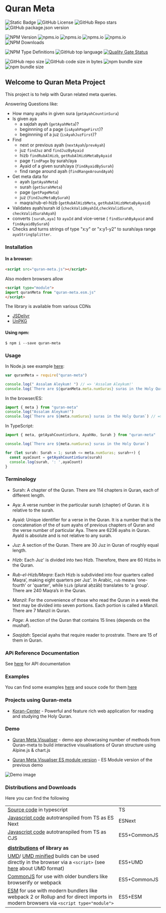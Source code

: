 Quran Meta
==========

![Static Badge](https://img.shields.io/badge/Quran-Meta-brightgreen) 
![GitHub License](https://img.shields.io/github/license/quran-center/quran-meta) 
![GitHub Repo stars](https://img.shields.io/github/stars/quran-center/quran-meta)
![GitHub package.json version](https://img.shields.io/github/package-json/v/quran-center/quran-meta) 


![NPM Version](https://img.shields.io/npm/v/quran-meta) 
![npms.io](https://img.shields.io/npms-io/final-score/quran-meta)
![npms.io](https://img.shields.io/npms-io/maintenance-score/quran-meta)
![npms.io](https://img.shields.io/npms-io/popularity-score/quran-meta)
![npms.io](https://img.shields.io/npms-io/quality-score/quran-meta)
![NPM Downloads](https://img.shields.io/npm/dy/quran-meta)

![NPM Type Definitions](https://img.shields.io/npm/types/quran-meta)
![GitHub top language](https://img.shields.io/github/languages/top/quran-center/quran-meta)
[![Quality Gate Status](https://sonarcloud.io/api/project_badges/measure?project=quran-center_quran-meta&metric=alert_status)](https://sonarcloud.io/summary/new_code?id=quran-center_quran-meta)

![GitHub repo size](https://img.shields.io/github/repo-size/quran-center/quran-meta)
![GitHub code size in bytes](https://img.shields.io/github/languages/code-size/quran-center/quran-meta)
![npm bundle size](https://img.shields.io/bundlephobia/min/quran-meta)
![npm bundle size](https://img.shields.io/bundlephobia/minzip/quran-meta)



## Welcome to Quran Meta Project

This project is to help with Quran related meta queries. 

Answering Questions like:

* How many ayahs in given sura (`getAyahCountinSura`)
* Is given aya 
  * a sajdah ayah (`getAyahMeta`)?
  * beginnning of a page (`isAyahPageFirst`)? 
  * beginnning of a juz (`isAyahJuzFirst`)?
* Find 
  * next or previous ayah (`nextAyah`/`prevAyah`)
  * juz `findJuz` and `findJuzByAyaid`
  * hizb `findRubAlHizb`, `getRubAlHizbMetaByAyaid`
  * page `findPage` by surah/aya
  * Ayaid of a given surah/aya (`findAyaidBySurah`)
  * find range around ayah (`findRangeAroundAyah`)
* Get meta data for
  * ayah  (`getAyahMeta`)
  * surah  (`getSurahMeta`)
  * page  (`getPageMeta`)
  * juz  (`findJuzMetaBySurah`)
  * maqra/rub-el-hizb  (`getRubAlHizbMeta`, `getRubAlHizbMetaByAyaid`)
* Validates ayah/surah id (`checkValidAyahId`,`checkValidSurah`, `checkValidSurahAyah`) 
* converts `[surah,aya]` to `ayaId` and vice-verse ( `findSurahByAyaid` and  `findAyaidBySurah`) 
* Checks and turns strings of type "x:y" or "x:y1-y2" to surah/aya range `ayaStringSplitter`.

### Installation

#### In a browser:

```html
<script src="quran-meta.js"></script>
```
Also modern browsers allow 
```html
<script type="module">
import quranMeta from "quran-meta.esm.js"
</script>
```

The library is available from various CDNs
* [JSDelivr](https://cdn.jsdelivr.net/npm/quran-meta/dist/) 
* [UnPKG](https://unpkg.com/browse/quran-meta/dist/)

#### Using npm:
```
$ npm i --save quran-meta
```


### Usage

In Node.js see example [here](/examples/hello.cjs):

```js
var quranMeta = require("quran-meta")

console.log(" Assalam Aleykum! ") // => 'Assalam Aleykum!'
console.log(`There are ${quranMeta.meta.numSuras} suras in the Holy Quran`) // => 'There are 114 suras in the Holy Quran'

```
In the browser/ES:
```js
import { meta } from "quran-meta"
console.log("Assalam Aleykum!")
console.log(`There are ${meta.numSuras} suras in the Holy Quran`) // => 'There are 114 suras in the Holy Quran'
```

In TypeScript:

```ts
import { meta, getAyahCountinSura, AyahNo, Surah } from "quran-meta"

console.log(`There are ${meta.numSuras} suras in the Holy Quran`)

for (let surah: Surah = 1; surah <= meta.numSuras; surah++) {
  const ayaCount = getAyahCountinSura(surah)
  console.log(surah, ': ',ayaCount)
}
```

### Terminology

* Surah: A chapter of the Quran. There are 114 chapters in Quran, each of different length.
* Aya: A verse number in the particular surah (chapter) of Quran. it is relative to the surah.
* Ayaid: Unique identifier for a verse in the Quran. It is a number that is the concatenation of the of sum ayahs of previous chapters of Quran and the verse number of particular Aya. There are 6236 ayahs in Quran. AyaId is absolute and is not relative to any surah.

* *Juz*: A section of the Quran. There are 30 Juz in Quran of roughly equal length.
* *Hizb*: Each Juz' is divided into two Hizb. Therefore, there are 60 Hizbs in the Quran.
* *Rub-el-Hizb/Maqra*: Each Hizb is subdivided into four quarters called Maqraʼ, making eight quarters per Juz'. In Arabic, `rub` means 'one-fourth' or 'quarter', while `ḥizb` (plural aḥzāb) translates to 'a group'. There are 240 Maqraʼs in the Quran.
* *Manzil*: For the convenience of those who read the Quran in a week the text may be divided into seven portions. Each portion is called a Manzil. There are 7 Manzil in Quran.
* *Page*: A section of the Quran that contains 15 lines (depends on the mushaf).
* *Saajdah*: Special ayahs that require reader to prostrate. There are 15 of them in Quran.


### APi Reference Documentation

See [here](https://quran-center.github.io/quran-meta/docs/) for API documentation

### Examples
You can find some examples [here](https://quran-center.github.io/quran-meta/examples/) and souce code for them [here](https://github.com/quran-center/quran-meta/tree/master/examples)

### Projects using Quran-meta

* [Koran-Center](https://koran.center) - Powerful and feature rich  web application for reading and studying the Holy Quran.

### Demo
* [Quran Meta Visualiser](https://codesandbox.io/s/quran-visualiser-p3zjd) - demo app showcasing number of methods from Quran-meta to build interactive visualisations of Quran structure using Alpine.js & chart.js

* [Quran Meta Visualiser ES module version](https://codesandbox.io/s/quran-visualiser-es-module-f0sq0) - ES Module version of the previous demo

![Demo image](https://quran-center.github.io/quran-meta/examples/demo-quran-visualiser.jpg)

### Distributions and Downloads

Here you can find the following

|||
|--|--|
|[Source code](https://github.com/quran-center/quran-meta/tree/master/src) in typescript  | TS |
| [Javascript code](https://cdn.jsdelivr.net/npm/quran-meta/lib_es/) autotranspiled from TS as ES Next  | ESNext |
|[Javascript code](https://cdn.jsdelivr.net/npm/quran-meta/lib_cjs/) autotranspiled from TS as CJS|ES5+CommonJS|
|||
 **[distributions](https://cdn.jsdelivr.net/npm/quran-meta/dist/) of library as**| | 
|[UMD](https://cdn.jsdelivr.net/npm/quran-meta/dist/quran-meta.js)/ [UMD minified](https://cdn.jsdelivr.net/npm/quran-meta/dist/quran-meta.min.js) builds can be used directly in the browser via a `<script>` (see  [here](https://www.syntaxsuccess.com/viewarticle/iife-vs-umd) about UMD format)  | ES5+UMD |
| [CommonJS](https://cdn.jsdelivr.net/npm/quran-meta/dist/index.cjs) for use with older bundlers like browserify or webpack | ES5+CommonJS |
| [ESM](https://cdn.jsdelivr.net/npm/quran-meta/dist/index.mjs) for use with modern bundlers like webpack 2 or Rollup  and  for direct imports in modern browsers via `<script type="module">`| ES5+ESM |
  



